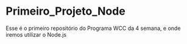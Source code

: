 # Primeiro_Projeto_Node
Esse é o primeiro repositório do Programa WCC da 4 semana, e onde iremos utilizar o Node.js
